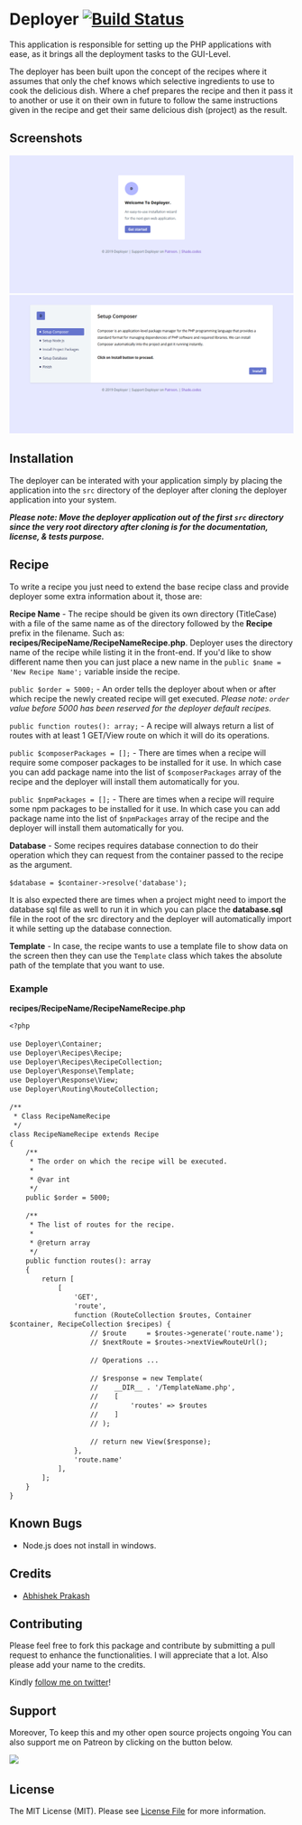 # Deployer [![Build Status](https://travis-ci.com/abhishek6262/deployer.svg?token=9nGqp1ZjPVGihSfDfz2W&branch=master)](https://travis-ci.com/abhishek6262/deployer)

This application is responsible for setting up the PHP applications with ease, as it brings all the deployment tasks to the GUI-Level.

The deployer has been built upon the concept of the recipes where it assumes that only the chef knows which selective ingredients to use to cook the delicious dish. Where a chef prepares the recipe and then it pass it to another or use it on their own in future to follow the same instructions given in the recipe and get their same delicious dish (project) as the result.

## Screenshots

![Home Page](/screenshots/home.png)
![Recipes Page](/screenshots/recipes.png)

## Installation

The deployer can be interated with your application simply by placing the application into the `src` directory of the deployer after cloning the deployer application into your system.

___Please note: Move the deployer application out of the first `src` directory since the very root directory after cloning is for the documentation, license, & tests purpose.___

## Recipe

To write a recipe you just need to extend the base recipe class and provide deployer some extra information about it, those are:

**Recipe Name** - The recipe should be given its own directory (TitleCase) with a file of the same name as of the directory followed by the **Recipe** prefix in the filename. Such as: **recipes/RecipeName/RecipeNameRecipe.php**. Deployer uses the directory name of the recipe while listing it in the front-end. If you'd like to show different name then you can just place a new name in the `public $name = 'New Recipe Name';` variable inside the recipe.

`public $order = 5000;` - An order tells the deployer about when or after which recipe the newly created recipe will get executed. _Please note: `order` value before 5000 has been reserved for the deployer default recipes._

`public function routes(): array;` - A recipe will always return a list of routes with at least 1 GET/View route on which it will do its operations.

`public $composerPackages = [];` - There are times when a recipe will require some composer packages to be installed for it use. In which case you can add package name into the list of `$composerPackages` array of the recipe and the deployer will install them automatically for you.

`public $npmPackages = [];` - There are times when a recipe will require some npm packages to be installed for it use. In which case you can add package name into the list of `$npmPackages` array of the recipe and the deployer will install them automatically for you.

**Database** - Some recipes requires database connection to do their operation which they can request from the container passed to the recipe as the argument.

`$database = $container->resolve('database');`

It is also expected there are times when a project might need to import the database sql file as well to run it in which you can place the **database.sql** file in the root of the src directory and the deployer will automatically import it while setting up the database connection.

**Template** - In case, the recipe wants to use a template file to show data on the screen then they can use the `Template` class which takes the absolute path of the template that you want to use.

### Example

**recipes/RecipeName/RecipeNameRecipe.php**

```
<?php

use Deployer\Container;
use Deployer\Recipes\Recipe;
use Deployer\Recipes\RecipeCollection;
use Deployer\Response\Template;
use Deployer\Response\View;
use Deployer\Routing\RouteCollection;

/**
 * Class RecipeNameRecipe
 */
class RecipeNameRecipe extends Recipe
{
    /**
     * The order on which the recipe will be executed.
     *
     * @var int
     */
    public $order = 5000;

    /**
     * The list of routes for the recipe.
     *
     * @return array
     */
    public function routes(): array
    {
        return [
            [
                'GET',
                'route',
                function (RouteCollection $routes, Container $container, RecipeCollection $recipes) {
                    // $route     = $routes->generate('route.name');
                    // $nextRoute = $routes->nextViewRouteUrl();

                    // Operations ...

                    // $response = new Template(
                    //    __DIR__ . '/TemplateName.php',
                    //    [
                    //        'routes' => $routes
                    //    ]
                    // );

                    // return new View($response);
                },
                'route.name'
            ],
        ];
    }
}
```

## Known Bugs

- Node.js does not install in windows.

## Credits

- [Abhishek Prakash](https://github.com/abhishek6262)

## Contributing

Please feel free to fork this package and contribute by submitting a pull request to enhance the functionalities. I will appreciate that a lot. Also please add your name to the credits.

Kindly [follow me on twitter](https://twitter.com/_the_shade)!

## Support

Moreover, To keep this and my other open source projects ongoing You can also support me on Patreon by clicking on the button below.

[<img src="https://c5.patreon.com/external/logo/become_a_patron_button.png">](https://www.patreon.com/bePatron?u=5563585)

## License

The MIT License (MIT). Please see [License File](LICENSE) for more information.
